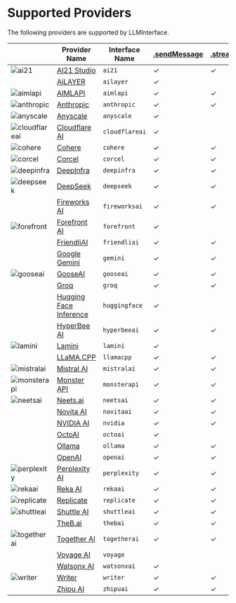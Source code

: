 # Supported Providers

The following providers are supported by LLMInterface.

|  | Provider Name | Interface Name | [.sendMessage](usage.md#sendmessageinterfacename-message-options---interfaceoptions--) | [.streamMessage](usage.md#streammessageinterfacename-message-options--) | [.embeddings](usage.md#embeddingsinterfacename-embeddingstring-options---interfaceoptions--) |
| --- | --- | --- | --- | --- | --- |
| ![ai21](https://samestrin.github.io/media/llm-interface/icons/ai21.png) | [AI21 Studio](providers/ai21.md) | `ai21` | &check; | &check; | &check; |
|  | [AiLAYER](providers/ailayer.md) | `ailayer` | &check; |   |   |
| ![aimlapi](https://samestrin.github.io/media/llm-interface/icons/aimlapi.png) | [AIMLAPI](providers/aimlapi.md) | `aimlapi` | &check; | &check; | &check; |
| ![anthropic](https://samestrin.github.io/media/llm-interface/icons/anthropic.png) | [Anthropic](providers/anthropic.md) | `anthropic` | &check; | &check; |   |
| ![anyscale](https://samestrin.github.io/media/llm-interface/icons/anyscale.png) | [Anyscale](providers/anyscale.md) | `anyscale` | &check; |   | &check; |
| ![cloudflareai](https://samestrin.github.io/media/llm-interface/icons/cloudflareai.png) | [Cloudflare AI](providers/cloudflareai.md) | `cloudflareai` | &check; |   | &check; |
| ![cohere](https://samestrin.github.io/media/llm-interface/icons/cohere.png) | [Cohere](providers/cohere.md) | `cohere` | &check; | &check; | &check; |
| ![corcel](https://samestrin.github.io/media/llm-interface/icons/corcel.png) | [Corcel](providers/corcel.md) | `corcel` | &check; | &check; |   |
| ![deepinfra](https://samestrin.github.io/media/llm-interface/icons/deepinfra.png) | [DeepInfra](providers/deepinfra.md) | `deepinfra` | &check; | &check; | &check; |
| ![deepseek](https://samestrin.github.io/media/llm-interface/icons/deepseek.png) | [DeepSeek](providers/deepseek.md) | `deepseek` | &check; | &check; |   |
|  | [Fireworks AI](providers/fireworksai.md) | `fireworksai` | &check; | &check; | &check; |
| ![forefront](https://samestrin.github.io/media/llm-interface/icons/forefront.png) | [Forefront AI](providers/forefront.md) | `forefront` | &check; |   |   |
|  | [FriendliAI](providers/friendliai.md) | `friendliai` | &check; | &check; |   |
|  | [Google Gemini](providers/gemini.md) | `gemini` | &check; | &check; | &check; |
| ![gooseai](https://samestrin.github.io/media/llm-interface/icons/gooseai.png) | [GooseAI](providers/gooseai.md) | `gooseai` | &check; | &check; |   |
|  | [Groq](providers/groq.md) | `groq` | &check; | &check; |   |
|  | [Hugging Face Inference](providers/huggingface.md) | `huggingface` | &check; |   | &check; |
|  | [HyperBee AI](providers/hyperbeeai.md) | `hyperbeeai` | &check; | &check; |   |
| ![lamini](https://samestrin.github.io/media/llm-interface/icons/lamini.png) | [Lamini](providers/lamini.md) | `lamini` | &check; |   | &check; |
|  | [LLaMA.CPP](providers/llamacpp.md) | `llamacpp` | &check; | &check; | &check; |
| ![mistralai](https://samestrin.github.io/media/llm-interface/icons/mistralai.png) | [Mistral AI](providers/mistralai.md) | `mistralai` | &check; | &check; | &check; |
| ![monsterapi](https://samestrin.github.io/media/llm-interface/icons/monsterapi.png) | [Monster API](providers/monsterapi.md) | `monsterapi` | &check; | &check; |   |
| ![neetsai](https://samestrin.github.io/media/llm-interface/icons/neetsai.png) | [Neets.ai](providers/neetsai.md) | `neetsai` | &check; | &check; |   |
|  | [Novita AI](providers/novitaai.md) | `novitaai` | &check; | &check; |   |
|  | [NVIDIA AI](providers/nvidia.md) | `nvidia` | &check; | &check; |   |
|  | [OctoAI](providers/octoai.md) | `octoai` | &check; |   |   |
|  | [Ollama](providers/ollama.md) | `ollama` | &check; | &check; | &check; |
|  | [OpenAI](providers/openai.md) | `openai` | &check; | &check; | &check; |
| ![perplexity](https://samestrin.github.io/media/llm-interface/icons/perplexity.png) | [Perplexity AI](providers/perplexity.md) | `perplexity` | &check; | &check; |   |
| ![rekaai](https://samestrin.github.io/media/llm-interface/icons/rekaai.png) | [Reka AI](providers/rekaai.md) | `rekaai` | &check; | &check; |   |
| ![replicate](https://samestrin.github.io/media/llm-interface/icons/replicate.png) | [Replicate](providers/replicate.md) | `replicate` | &check; | &check; |   |
| ![shuttleai](https://samestrin.github.io/media/llm-interface/icons/shuttleai.png) | [Shuttle AI](providers/shuttleai.md) | `shuttleai` | &check; | &check; |   |
|  | [TheB.ai](providers/thebai.md) | `thebai` | &check; | &check; |   |
| ![togetherai](https://samestrin.github.io/media/llm-interface/icons/togetherai.png) | [Together AI](providers/togetherai.md) | `togetherai` | &check; | &check; | &check; |
|  | [Voyage AI](providers/voyage.md) | `voyage` |   |   | &check; |
|  | [Watsonx AI](providers/watsonxai.md) | `watsonxai` | &check; |   | &check; |
| ![writer](https://samestrin.github.io/media/llm-interface/icons/writer.png) | [Writer](providers/writer.md) | `writer` | &check; | &check; |   |
|  | [Zhipu AI](providers/zhipuai.md) | `zhipuai` | &check; | &check; |   |